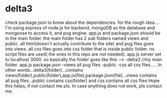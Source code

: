 # delta3

check package.json to know about the dependencies.
for the rough idea.... I'm using express of node.js for backend, mongoDB as the database and mongoose to access it, and pug engine.
app.js and package.json should be in the main folder.
the main folder has 2 sub folders named views and public.
all html(doesn't actually contribute to the site) and pug files goes into views.
all css files goes into css folder that is inside public folder.
no script files are used( the ones in this repo are not needed).
app.js server set to localhost 3000.
so basically the folder goes like this -->
-delta3 //my main folder.
  app.js
  package.json
  -views
    all pug files
  -public
    -css
      all css files.....
In other words...delta3(folder)...contains views(folder),public(folder),app.js(file),package.json(file)...views contains all pug files...public contains css(folder) and css contains all css files
Hope this helps, if not contact me pls.
In case anything does not work, pls contact me.
